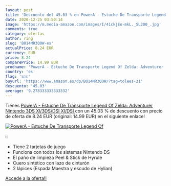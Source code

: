 ```yaml
---
layout: post
title: 'Descuento del 45.03 % en PowerA - Estuche De Transporte Legend Of'
date: 2020-12-25 03:50:14
image: 'https://m.media-amazon.com/images/I/41ckjEo-mkL._SL200_.jpg'
comments: true
category: ofertas
author: ring
slug: 'B014MR3Q0W-es'
actualPrice: 8.24 EUR
currency: EUR
price: 8.24
comparePrice: 14.99 EUR
prodname: 'PowerA - Estuche De Transporte Legend Of Zelda: Adventurer  Nintendo 3DS Xl/3DS/DSI Xl/DSI '
country: 'es'
flag: '🇪🇸'
buyurl: 'https://www.amazon.es/dp/B014MR3Q0W/?tag=tolees-21'
descuento: '45.03'
average: '9.278333333333332'
---
```


Tienes [PowerA - Estuche De Transporte Legend Of Zelda: Adventurer  Nintendo 3DS Xl/3DS/DSI Xl/DSI ](https://www.amazon.es/dp/B014MR3Q0W/?tag=tolees-21) con un 45.03 % de descuento con precio de oferta de 8.24 EUR (original: 14.99 EUR) en el siguiente enlace!

[![PowerA - Estuche De Transporte Legend Of](https://m.media-amazon.com/images/I/41ckjEo-mkL._SL200_.jpg)](https://www.amazon.es/dp/B014MR3Q0W/?tag=tolees-21)

ℹ️:

- Tiene 2 tarjetas de juego
- Funciona con todos los sistemas Nintendo DS
- El paño de limpieza Peel & Stick de Hyrule
- Cuero sintético con lazo de cinturón
- 2 lápices (Espada Maestra y escudo de Hylian)

[Accede a la oferta!!](https://www.amazon.es/dp/B014MR3Q0W/?tag=tolees-21)
